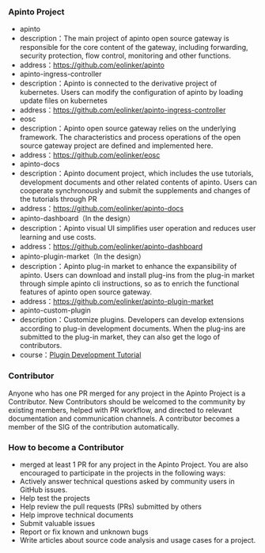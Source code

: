 ### Apinto Project
- apinto
- description：The main project of apinto open source gateway is responsible for the core content of the gateway, including forwarding, security protection, flow control, monitoring and other functions.
- address：https://github.com/eolinker/apinto
- apinto-ingress-controller
- description：Apinto is connected to the derivative project of kubernetes. Users can modify the configuration of apinto by loading update files on kubernetes
- address：https://github.com/eolinker/apinto-ingress-controller
- eosc
- description：Apinto open source gateway relies on the underlying framework. The characteristics and process operations of the open source gateway project are defined and implemented here.
- address：https://github.com/eolinker/eosc
- apinto-docs
- description：Apinto document project, which includes the use tutorials, development documents and other related contents of apinto. Users can cooperate synchronously and submit the supplements and changes of the tutorials through PR
- address：https://github.com/eolinker/apinto-docs
- apinto-dashboard（In the design）
- description：Apinto visual UI simplifies user operation and reduces user learning and use costs.
- address：https://github.com/eolinker/apinto-dashboard
- apinto-plugin-market（In the design）
- description：Apinto plug-in market to enhance the expansibility of apinto. Users can download and install plug-ins from the plug-in market through simple apinto cli instructions, so as to enrich the functional features of apinto open source gateway.
- address：https://github.com/eolinker/apinto-plugin-market
- apinto-custom-plugin
- description：Customize plugins. Developers can develop extensions according to plug-in development documents. When the plug-ins are submitted to the plug-in market, they can also get the logo of contributors.
- course：[Plugin Development Tutorial](https://help.apinto.com/?path=/plugins/plugin_build)
### Contributor
Anyone who has one PR merged for any project in the Apinto Project is a Contributor. New Contributors should be welcomed to the community by existing members, helped with PR workflow, and directed to relevant documentation and communication channels. A contributor becomes a member of the SIG of the contribution automatically.

### How to become a Contributor
- merged at least 1 PR for any project in the Apinto Project.
You are also encouraged to participate in the projects in the following ways:
- Actively answer technical questions asked by community users in GitHub issues.
- Help test the projects
- Help review the pull requests (PRs) submitted by others
- Help improve technical documents
- Submit valuable issues
- Report or fix known and unknown bugs
- Write articles about source code analysis and usage cases for a project.
